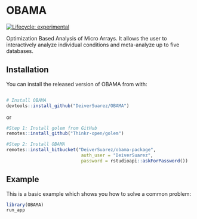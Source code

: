 
# OBAMA

<!-- badges: start -->
[![Lifecycle: experimental](https://img.shields.io/badge/lifecycle-experimental-orange.svg)](https://www.tidyverse.org/lifecycle/#experimental)
<!-- badges: end -->

Optimization Based Analysis of Micro Arrays. It allows the user to interactively analyze individual conditions and meta-analyze up to five databases.

## Installation

You can install the released version of OBAMA from with:

``` r

# Install OBAMA
devtools::install_github("DeiverSuarez/OBAMA")      
```

or 


``` r
#Step 1: Install golem from GitHub
remotes::install_github("Thinkr-open/golem")

#Step 2: Install OBAMA
remotes::install_bitbucket("DeiverSuarez/obama-package", 
                            auth_user = "DeiverSuarez", 
                            password = rstudioapi::askForPassword())
```

## Example

This is a basic example which shows you how to solve a common problem:

``` r
library(OBAMA)
run_app
```

